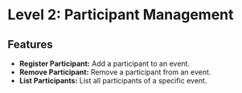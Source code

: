 # Level 2: Participant Management

## Features
- **Register Participant:** Add a participant to an event.
- **Remove Participant:** Remove a participant from an event.
- **List Participants:** List all participants of a specific event.
